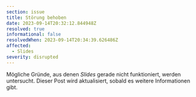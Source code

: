 ```yaml
---
section: issue
title: Störung behoben
date: 2023-09-14T20:32:12.844948Z
resolved: true
informational: false
resolvedWhen: 2023-09-14T20:34:39.626486Z
affected:
  - Slides
severity: disrupted
---
```

Mögliche Gründe, aus denen *Slides* gerade nicht funktioniert, werden untersucht. Dieser Post wird aktualisiert, sobald es weitere Informationen gibt.

        